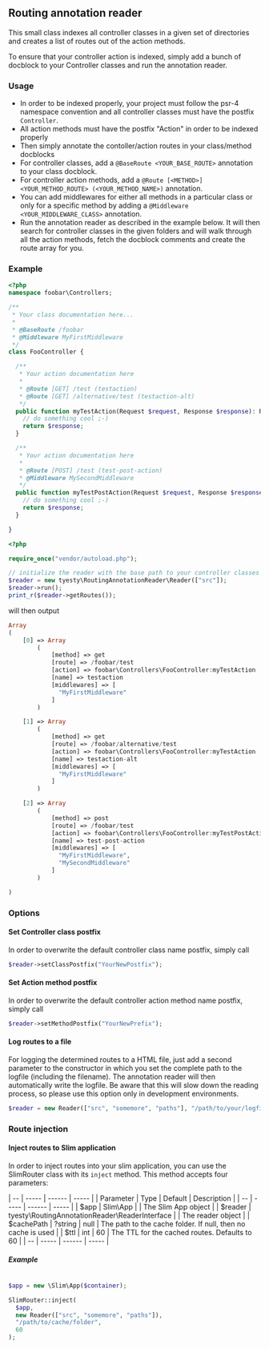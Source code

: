 ## Routing annotation reader ##

This small class indexes all controller classes in a given set of directories and creates a list of routes out of the action methods.

To ensure that your controller action is indexed, simply add a bunch of docblock to your Controller classes and run the annotation reader.

### Usage ###

- In order to be indexed properly, your project must follow the psr-4 namespace convention and all controller classes must have the postfix `Controller`.
- All action methods must have the postfix "Action" in order to be indexed properly
- Then simply annotate the contoller/action routes in your class/method docblocks
 - For controller classes, add a `@BaseRoute <YOUR_BASE_ROUTE>` annotation to your class docblock.
 - For controller action methods, add a `@Route [<METHOD>] <YOUR_METHOD_ROUTE> (<YOUR_METHOD_NAME>)` annotation.
 - You can add middlewares for either all methods in a particular class or only for a specific method by adding a `@Middleware <YOUR_MIDDLEWARE_CLASS>` annotation.
- Run the annotation reader as described in the example below. It will then search for controller classes in the given folders and will walk through all the action methods, fetch the docblock comments and create the route array for you.

### Example ###
```php
<?php
namespace foobar\Controllers;

/**
 * Your class documentation here...
 *
 * @BaseRoute /foobar
 * @Middleware MyFirstMiddleware
 */
class FooController {

  /**
   * Your action documentation here
   *
   * @Route [GET] /test (testaction)
   * @Route [GET] /alternative/test (testaction-alt)
   */
  public function myTestAction(Request $request, Response $response): Response {
    // do something cool ;-)
    return $response;
  }

  /**
   * Your action documentation here
   *
   * @Route [POST] /test (test-post-action)
   * @Middleware MySecondMiddleware
   */
  public function myTestPostAction(Request $request, Response $response): Response {
    // do something cool ;-)
    return $response;
  }

}
```

```php
<?php

require_once("vendor/autoload.php");

// initialize the reader with the base path to your controller classes
$reader = new tyesty\RoutingAnnotationReader\Reader(["src"]);
$reader->run();
print_r($reader->getRoutes());
```
will then output
```php
Array
(
    [0] => Array
        (
            [method] => get
            [route] => /foobar/test
            [action] => foobar\Controllers\FooController:myTestAction
            [name] => testaction
            [middlewares] => [
              "MyFirstMiddleware"
            ]
        )

    [1] => Array
        (
            [method] => get
            [route] => /foobar/alternative/test
            [action] => foobar\Controllers\FooController:myTestAction
            [name] => testaction-alt
            [middlewares] => [
              "MyFirstMiddleware"
            ]
        )

    [2] => Array
        (
            [method] => post
            [route] => /foobar/test
            [action] => foobar\Controllers\FooController:myTestPostAction
            [name] => test-post-action
            [middlewares] => [
              "MyFirstMiddleware",
              "MySecondMiddleware"
            ]
        )

)
```

### Options ###

#### Set Controller class postfix ####
In order to overwrite the default controller class name postfix, simply call
```php
$reader->setClassPostfix("YourNewPostfix");
```
#### Set Action method postfix ####
In order to overwrite the default controller action method name postfix, simply call
```php
$reader->setMethodPostfix("YourNewPrefix");
```
#### Log routes to a file ####
For logging the determined routes to a HTML file, just add a second parameter to the constructor in which you set the complete path to the logfile (including the filename). The annotation reader will then automatically write the logfile. Be aware that this will slow down the reading process, so please use this option only in development environments.
```php
$reader = new Reader(["src", "somemore", "paths"], "/path/to/your/logfile.html");
```

### Route injection ###

#### Inject routes to Slim application ####
In order to inject routes into your slim application, you can use the SlimRouter class with its `inject` method.
This method accepts four parameters:

| -- | ----- | ------ | ----- |
| Parameter | Type | Default | Description |
| -- | ----- | ------ | ----- |
| $app | Slim\App | | The Slim App object |
| $reader | tyesty\RoutingAnnotationReader\ReaderInterface | | The reader object |
| $cachePath | ?string | null | The path to the cache folder. If null, then no cache is used |
| $ttl | int | 60 | The TTL for the cached routes. Defaults to 60 |
| -- | ----- | ------ | ----- |
##### Example #####
```php

$app = new \Slim\App($container);

SlimRouter::inject(
  $app,
  new Reader(["src", "somemore", "paths"]),
  "/path/to/cache/folder",
  60
);

```
